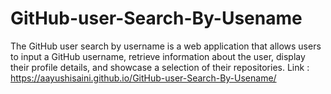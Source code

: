# GitHub-user-Search-By-Usename
The GitHub user search by username is a web application that allows users to input a GitHub username, retrieve information about the user, display their profile details, and showcase a selection of their repositories.
Link : https://aayushisaini.github.io/GitHub-user-Search-By-Usename/
